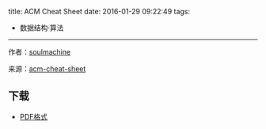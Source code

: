 title: ACM Cheat Sheet
date: 2016-01-29 09:22:49
tags:
  - 数据结构·算法
---

作者：[soulmachine](https://github.com/soulmachine)

来源：[acm-cheat-sheet](https://github.com/soulmachine/acm-cheat-sheet)

<!--more-->

## 下载 ##

+ [PDF格式](https://github.com/soulmachine/acm-cheat-sheet/blob/master/C++/%E6%89%8B%E5%86%99%E4%BB%A3%E7%A0%81%E5%BF%85%E5%A4%87%E6%89%8B%E5%86%8C%28C++%E7%89%88%29.pdf?raw=true)